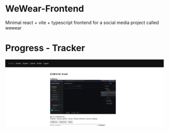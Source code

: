 # WeWear-Frontend
Minimal react + vite + typescript frontend for a social media project called wewear

# Progress - Tracker
![](./imgs/basic_layout.png)
